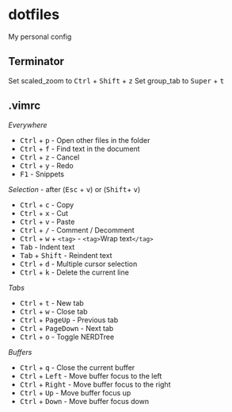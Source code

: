 # dotfiles
My personal config

## Terminator
Set scaled_zoom to <kbd>Ctrl</kbd> + <kbd>Shift</kbd> + <kbd>z</kbd>
Set group_tab to <kbd>Super</kbd> + <kbd>t</kbd>

## .vimrc
*Everywhere*

- <kbd>Ctrl</kbd> + <kbd>p</kbd> - Open other files in the folder
- <kbd>Ctrl</kbd> + <kbd>f</kbd> - Find text in the document
- <kbd>Ctrl</kbd> + <kbd>z</kbd> - Cancel
- <kbd>Ctrl</kbd> + <kbd>y</kbd> - Redo
- <kbd>F1</kbd>					 - Snippets

*Selection* - after (<kbd>Esc</kbd> + <kbd>v</kbd>) or (<kbd>Shift</kbd>+ <kbd>v</kbd>)

- <kbd>Ctrl</kbd> + <kbd>c</kbd> 		   - Copy
- <kbd>Ctrl</kbd> + <kbd>x</kbd> 		   - Cut
- <kbd>Ctrl</kbd> + <kbd>v</kbd> 		   - Paste
- <kbd>Ctrl</kbd> + <kbd>/</kbd> 		   - Comment / Decomment
- <kbd>Ctrl</kbd> + <kbd>w</kbd> + `<tag>` - `<tag>`Wrap text`</tag>`
- <kbd>Tab</kbd> 						   - Indent text
- <kbd>Tab</kbd> + <kbd>Shift</kbd> 	 - Reindent text
- <kbd>Ctrl</kbd> + <kbd>d</kbd> 	     - Multiple cursor selection
- <kbd>Ctrl</kbd> + <kbd>k</kbd> 	     - Delete the current line

*Tabs*

- <kbd>Ctrl</kbd> + <kbd>t</kbd> - New tab
- <kbd>Ctrl</kbd> + <kbd>w</kbd> - Close tab
- <kbd>Ctrl</kbd> + <kbd>PageUp</kbd> - Previous tab
- <kbd>Ctrl</kbd> + <kbd>PageDown</kbd> - Next tab
- <kbd>Ctrl</kbd> + <kbd>o</kbd> - Toggle NERDTree

*Buffers*

- <kbd>Ctrl</kbd> + <kbd>q</kbd> - Close the current buffer
- <kbd>Ctrl</kbd> + <kbd>Left</kbd> - Move buffer focus to the left
- <kbd>Ctrl</kbd> + <kbd>Right</kbd> - Move buffer focus to the right
- <kbd>Ctrl</kbd> + <kbd>Up</kbd> - Move buffer focus up
- <kbd>Ctrl</kbd> + <kbd>Down</kbd> - Move buffer focus down
